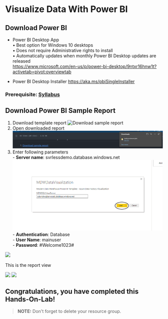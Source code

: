 # Visualize Data With Power BI


## Download Power BI
* Power BI Desktop App 
    <br> • Best option for Windows 10 desktops 
	<br> • Does not require Administrative rights to install 
    <br> • Automatically updates when monthly Power BI Desktop updates are released
     <br> https://www.microsoft.com/en-us/p/power-bi-desktop/9ntxr16hnw1t?activetab=pivot:overviewtab
 
* Power BI Desktop Installer 
  https://aka.ms/pbiSingleInstaller
  
### Prerequisite: [Syllabus](./readme.md)

## Download Power BI Sample Report
1. Download template report
![Download sample report](media/TwitterSentiment.pbit)
1. Open downloaded report   
![](media/open-report.png)
1. Enter following parameters
<br> - **Server name**: svrlessdemo.database.windows.net
![](media/enter-server-name.png)
 <br> - **Authentication**: Database
 <br> - **User Name**: mainuser
 <br> - **Password**: #Welcome1023#

![](media/enter-credentials.png)

   This is the report view

   ![](media/report-view.png)
   ![](media/report-view1.png)


## Congratulations, you have completed this Hands-On-Lab! 

> **NOTE:** Don't forget to delete your resource group.
